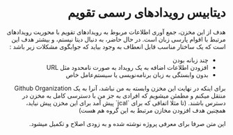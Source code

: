 <h1 dir="rtl">
دیتابیس رویدادهای رسمی تقویم
</h1>

<p dir="rtl" >
هدف از این مخزن، جمع آوری اطلاعات مربوط به رویدادهای تقویم با محوریت رویدادهای مرتبط با اقوام پارسی زبان است. در حال حاضر، به دنبال دیتا نیستم، و بیشتر هدف این است که یک ساختار مناسب قابل انعطاف به وجود بیاید که جوابگوی مشکلات زیر باشد :
</p>

<ul dir="rtl">
<li>
 چند زبانه بودن 
</li>
<li>
 افزودن اطلاعات اضافه به یک رویداد به صورت نامحدود مثل URL 
</li>
<li>
 بدون وابستگی به زبان برنامه‌نویسی یا سیستم‌عامل خاص
</li>
</ul> 
 
<p dir="rtl" >
 برای اینکه در نهایت این مخزن وابسته به من نباشد، آنرا به یک Github Organization منتقل میکنم و مطمئن میشویم که افرادی به جز من با دسترسی کامل به مخزن در دسترس باشند. (تا مثلا اتفاقی که برای `jcal` پیش آمد برای این مخزن پیش نیاید، همچنین هدف افزودن مخازن مرتبط به این گروه هم 
 هست)
</p>

<p dir="rtl" > 
 این متن صرفا برای معرفی پروژه نوشته شده و به زودی اصلاح و تکمیل میشود. 
</p>
